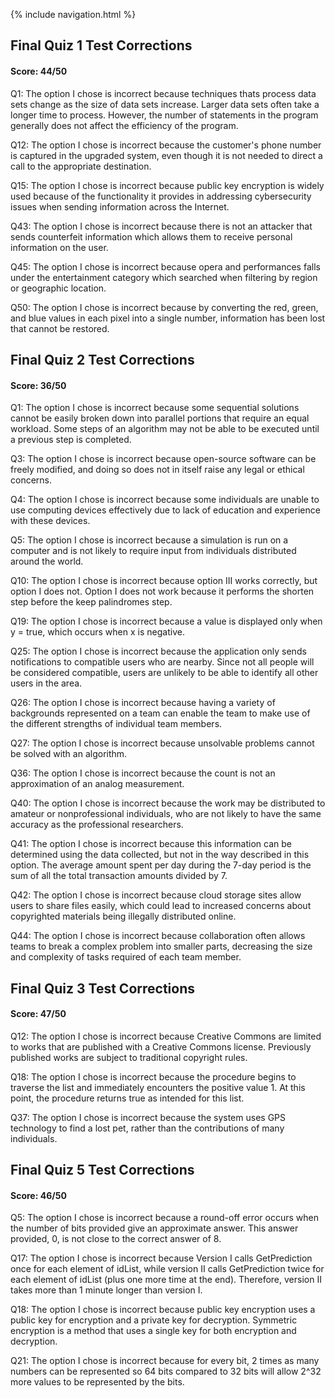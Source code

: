 {% include navigation.html %}

## Final Quiz 1 Test Corrections

#### Score: 44/50

Q1: The option I chose is incorrect because techniques thats process data sets change as the size of data sets increase. Larger data sets often take a longer time to process. However, the number of statements in the program generally does not affect the efficiency of the program.

Q12: The option I chose is incorrect because the customer's phone number is captured in the upgraded system, even though it is not needed to direct a call to the appropriate destination.

Q15: The option I chose is incorrect because public key encryption is widely used because of the functionality it provides in addressing cybersecurity issues when sending information across the Internet.

Q43: The option I chose is incorrect because there is not an attacker that sends counterfeit information which allows them to receive personal information on the user.

Q45: The option I chose is incorrect because opera and performances falls under the entertainment category which searched when filtering by region or geographic location.

Q50: The option I chose is incorrect because by converting the red, green, and blue values in each pixel into a single number, information has been lost that cannot be restored.


## Final Quiz 2 Test Corrections

#### Score: 36/50

Q1: The option I chose is incorrect because some sequential solutions cannot be easily broken down into parallel portions that require an equal workload. Some steps of an algorithm may not be able to be executed until a previous step is completed.

Q3: The option I chose is incorrect because open-source software can be freely modified, and doing so does not in itself raise any legal or ethical concerns.

Q4: The option I chose is incorrect because some individuals are unable to use computing devices effectively due to lack of education and experience with these devices.

Q5: The option I chose is incorrect because a simulation is run on a computer and is not likely to require input from individuals distributed around the world.

Q10: The option I chose is incorrect because option III works correctly, but option I does not. Option I does not work because it performs the shorten step before the keep palindromes step.

Q19: The option I chose is incorrect because a value is displayed only when y = true, which occurs when x is negative.

Q25: The option I chose is incorrect because the application only sends notifications to compatible users who are nearby. Since not all people will be considered compatible, users are unlikely to be able to identify all other users in the area.

Q26: The option I chose is incorrect because having a variety of backgrounds represented on a team can enable the team to make use of the different strengths of individual team members.

Q27: The option I chose is incorrect because unsolvable problems cannot be solved with an algorithm.

Q36: The option I chose is incorrect because the count is not an approximation of an analog measurement.

Q40: The option I chose is incorrect because the work may be distributed to amateur or nonprofessional individuals, who are not likely to have the same accuracy as the professional researchers.

Q41: The option I chose is incorrect because this information can be determined using the data collected, but not in the way described in this option. The average amount spent per day during the 7-day period is the sum of all the total transaction amounts divided by 7.

Q42: The option I chose is incorrect because cloud storage sites allow users to share files easily, which could lead to increased concerns about copyrighted materials being illegally distributed online.

Q44: The option I chose is incorrect because collaboration often allows teams to break a complex problem into smaller parts, decreasing the size and complexity of tasks required of each team member.

## Final Quiz 3 Test Corrections

#### Score: 47/50

Q12: The option I chose is incorrect because Creative Commons are limited to works that are published with a Creative Commons license. Previously published works are subject to traditional copyright rules.

Q18: The option I chose is incorrect because the procedure begins to traverse the list and immediately encounters the positive value 1. At this point, the procedure returns true as intended for this list.

Q37: The option I chose is incorrect because the system uses GPS technology to find a lost pet, rather than the contributions of many individuals.


## Final Quiz 5 Test Corrections

#### Score: 46/50

Q5: The option I chose is incorrect because a round-off error occurs when the number of bits provided give an approximate answer. This answer provided, 0, is not close to the correct answer of 8.

Q17: The option I chose is incorrect because Version I calls GetPrediction once for each element of idList, while version II calls GetPrediction twice for each element of idList (plus one more time at the end). Therefore, version II takes more than 1 minute longer than version I.

Q18: The option I chose is incorrect because public key encryption uses a public key for encryption and a private key for decryption. Symmetric encryption is a method that uses a single key for both encryption and decryption.

Q21: The option I chose is incorrect because for every bit, 2 times as many numbers can be represented so 64 bits compared to 32 bits will allow 2^32 more values to be represented by the bits.
